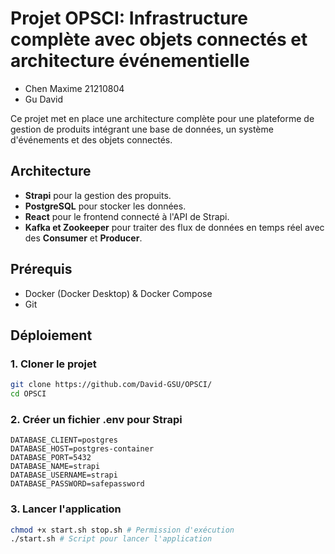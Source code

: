 # Projet OPSCI: Infrastructure complète avec objets connectés et architecture événementielle

- Chen Maxime 21210804
- Gu David

Ce projet met en place une architecture complète pour une plateforme de gestion de produits intégrant une base de données, un système d'événements et des objets connectés.

## Architecture

- **Strapi** pour la gestion des propuits.
- **PostgreSQL** pour stocker les données.
- **React** pour le frontend connecté à l'API de Strapi.
- **Kafka et Zookeeper** pour traiter des flux de données en temps réel avec des **Consumer** et **Producer**.

## Prérequis

- Docker (Docker Desktop) & Docker Compose
- Git

## Déploiement

### 1. Cloner le projet

```bash
git clone https://github.com/David-GSU/OPSCI/
cd OPSCI
```

### 2. Créer un fichier .env pour Strapi

```
DATABASE_CLIENT=postgres
DATABASE_HOST=postgres-container
DATABASE_PORT=5432
DATABASE_NAME=strapi
DATABASE_USERNAME=strapi
DATABASE_PASSWORD=safepassword
```

### 3. Lancer l'application

```bash
chmod +x start.sh stop.sh # Permission d'exécution
./start.sh # Script pour lancer l'application
```
